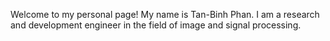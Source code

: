 Welcome to my personal page!
My name is Tan-Binh Phan. I am a research and development engineer in the field of image and signal processing.
